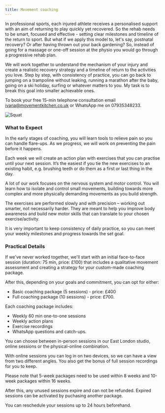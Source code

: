 ```yaml
---
title: Movement coaching
---
```


In professional sports, each injured athlete receives a personalised support with an aim of returning to play quickly yet recovered. So the rehab needs to be smart, focused and effective - setting clear milestones and timeline of the return to sport. But what if we apply this model to, let's say, postnatal recovery? Or after having thrown out your back gardening? So, instead of going for a massage or one-off session at the physio you would go through a progressive rehab plan. 

We will work together to understand the mechanism of your injury and create a realistic recovery strategy and a timeline of return to the activities you love. Step by step, with consistency of practice, you can go back to jumping on a trampoline without leaking, running a marathon after the baby, going on a ski holiday, surfing or whatever matters to you. My task is to break this goal into smaller achievable ones.


To book your free 15-min telephone consultation email [ivana@movementkitchen.co.uk](ivana@movementkitchen.co.uk) or WhatsApp me on 07935348233. 

![Squat](/images/squat.jpg)


### What to Expect

In the early stages of coaching, you will learn tools to relieve pain so you can handle flare-ups. As we progress, we will work on preventing the pain before it happens.

Each week we will create an action plan with exercises that you can practise until your next session. It’s the easiest if you tie the new exercises to an existing habit, e.g. brushing teeth or do them as a first or last thing in the day.

A lot of our work focuses on the nervous system and motor control. You will learn how to isolate and control small movements, building towards more complex and more physically demanding movements as you build strength.

The exercises are performed slowly and with precision – working out smarter, not necessarily harder. They are meant to help you improve body awareness and build new motor skills that can translate to your chosen exercise/activity.

It is very important to keep consistency of daily practice, so you can meet your weekly milestones and progress towards the set goal.


### Practical Details

If we've never worked together, we'll start with an initial face-to-face session
(duration: 75 min, price: £100) that includes a qualitative movement assessment
and creating a strategy for your custom-made coaching package.

After this, depending on your goals and commitment, you can opt for either:

- Basic coaching package (5 sessions) - price: £400
- Full coaching package (10 sessions) - price: £700.

Each coaching package includes:

- Weekly 60 min one-to-one sessions
- Weekly action plans 
- Exercise recordings
- WhatsApp questions and catch-ups.

You can choose between in-person sessions in our East London studio, online sessions or the physical-online combination.

With online sessions you can log in on two devices, so we can have a view from two different angles. You also get the bonus of full session recordings for you to keep.

Please note that 5-week packages need to be used within 8 weeks and 10-week packages within 16 weeks.

After this, any unused sessions expire and can not be refunded. Expired sessions can be activated by puchasing another package.

You can reschedule your sessions up to 24 hours beforehand.